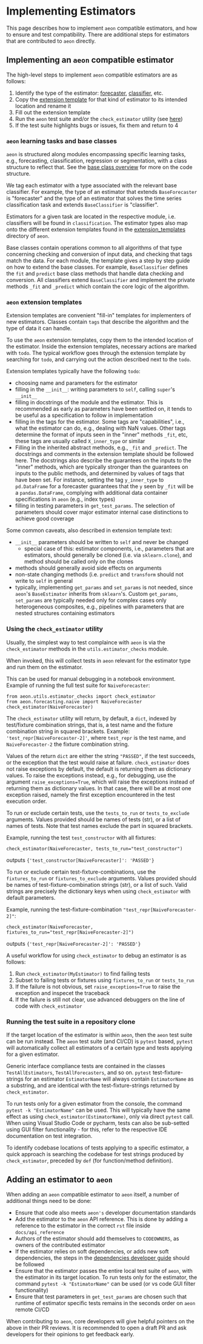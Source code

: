 # Implementing Estimators

This page describes how to implement `aeon` compatible estimators, and how to ensure and test compatibility. There are additional steps for estimators that are contributed to `aeon` directly.

## Implementing an `aeon` compatible estimator

The high-level steps to implement `aeon` compatible estimators are as follows:

1. Identify the type of the estimator: [forecaster](/examples/forecasting/forecasting.ipynb), [classifier](/examples/classification/classification.ipynb), etc.
2. Copy the [extension template](https://github.com/aeon-toolkit/aeon/tree/main/extension_templates) for that kind of estimator to its intended location and rename it
3. Fill out the extension template
4. Run the `aeon` test suite and/or the `check_estimator` utility (see [here](https://www.aeon-toolkit.org/en/latest/developer_guide/add_estimators.html#using-the-check-estimator-utility))
5. If the test suite highlights bugs or issues, fix them and return to 4

### `aeon` learning tasks and base classes

`aeon` is structured along modules encompassing specific learning tasks, e.g.,
forecasting, classification, regression or segmentation, with a class structure to
reflect that. See the [base class overview](/examples/base/base_classes.ipynb)
for more on the code structure.

We tag each estimator with a type associated with the relevant base classifier. For
example, the type of an estimator that extends `BaseForecaster` is "forecaster" and
the type of an estimator that solves the time series classification task and
extends `BaseClassifier` is "classifier".

Estimators for a given task are located in the respective module, i.e. classifiers will
be found in `classification`. The estimator types also map onto the different extension
templates found in the [extension_templates](https://github.com/aeon-toolkit/aeon/tree/main/extension_templates) directory of `aeon`.

Base classes contain operations common to all algorithms of that type concerning
checking and conversion of input data, and checking that tags match the data. For each
module, the template gives a step by step guide on how to extend the base classes. For
example, `BaseClassifier` defines the `fit` and `predict` base class methods that
handle data checking and conversion. All classifiers extend `BaseClassifier` and
implement the private methods `_fit` and `_predict` which contain the core logic of
the algorithm.

### `aeon` extension templates

Extension templates are convenient "fill-in" templates for implementers of new
estimators. Classes contain `tags` that describe the algorithm and the type of data
it can handle.

To use the `aeon` extension templates, copy them to the intended location of the
estimator. Inside the extension templates, necessary actions are marked with
`todo`. The typical workflow goes through the extension template by searching for
`todo`, and carrying out the action described next to the `todo`.

Extension templates typically have the following `todo`:

- choosing name and parameters for the estimator
- filling in the `__init__`: writing parameters to `self`, calling `super`'s `__init__`
- filling in docstrings of the module and the estimator. This is recommended as early
as parameters have been settled on, it tends to be useful as a specification to follow
in implementation
- filling in the tags for the estimator. Some tags are "capabilities", i.e., what the
estimator can do, e.g., dealing with NaN values. Other tags determine the format of
inputs seen in the "inner" methods `_fit`, etc, these tags are usually called
`X_inner_type` or similar
- Filling in the inherited abstract methods, e.g., `_fit` and `_predict`. The
docstrings and comments in the extension template should be followed here. The
docstrings also describe the guarantees on the inputs to the "inner" methods, which
are typically stronger than the guarantees on inputs to the public methods, and
determined by values of tags that have been set. For instance, setting the tag
`y_inner_type` to `pd.DataFrame` for a forecaster guarantees that the `y` seen by
`_fit` will be a `pandas.DataFrame`, complying with additional data container
specifications in `aeon` (e.g., index types)
- filling in testing parameters in `get_test_params`. The selection of parameters
should cover major estimator internal case distinctions to achieve good coverage

Some common caveats, also described in extension template text:

- `__init__` parameters should be written to `self` and never be changed
  - special case of this: estimator components, i.e., parameters that are estimators,
  should generally be cloned (i.e. via `sklearn.clone`), and method should be called
  only on the clones
- methods should generally avoid side effects on arguments
- non-state changing methods (i.e. `predict` and `transform` should not write to
`self` in general
- typically, implementing `get_params` and `set_params` is not needed, since `aeon`'s
`BaseEstimator` inherits from `sklearn`'s. Custom `get_params`, `set_params` are
typically needed only for complex cases only heterogeneous composites, e.g., pipelines
with parameters that are nested structures containing estimators

### Using the `check_estimator` utility

Usually, the simplest way to test complaince with `aeon` is via the `check_estimator`
methods in the `utils.estimator_checks` module.

When invoked, this will collect tests in `aeon` relevant for the estimator type and
run them on the estimator.

This can be used for manual debugging in a notebook environment. Example of running the
full test suite for `NaiveForecaster`:

```{code-block} powershell
from aeon.utils.estimator_checks import check_estimator
from aeon.forecasting.naive import NaiveForecaster
check_estimator(NaiveForecaster)
```

The `check_estimator` utility will return, by default, a `dict`, indexed by
test/fixture combination strings, that is, a test name and the fixture combination
string in squared brackets. Example: `'test_repr[NaiveForecaster-2]'`, where
`test_repr` is the test name, and `NaiveForecaster-2` the fixture combination string.

Values of the return `dict` are either the string `"PASSED"`, if the test succeeds,
or the exception that the test would raise at failure. `check_estimator` does not raise
exceptions by default, the default is returning them as dictionary values. To raise the
exceptions instead, e.g., for debugging, use the argument `raise_exceptions=True`, which
will raise the exceptions instead of returning them as dictionary values. In that case,
there will be at most one exception raised, namely the first exception encountered in
the test execution order.

To run or exclude certain tests, use the `tests_to_run` or `tests_to_exclude` arguments.
Values provided should be names of tests (str), or a list of names of tests. Note that
test names exclude the part in squared brackets.

Example, running the test `test_constructor` with all fixtures:

```{code-block} powershell
check_estimator(NaiveForecaster, tests_to_run="test_constructor")
```
outputs
`{'test_constructor[NaiveForecaster]': 'PASSED'}`

To run or exclude certain test-fixture-combinations, use the `fixtures_to_run` or
`fixtures_to_exclude` arguments. Values provided should be names of
test-fixture-combination strings (str), or a list of such. Valid strings are precisely
the dictionary keys when using `check_estimator` with default parameters.

Example, running the test-fixture-combination `"test_repr[NaiveForecaster-2]"`:

```{code-block} powershell
check_estimator(NaiveForecaster, fixtures_to_run="test_repr[NaiveForecaster-2]")
```
outputs `{'test_repr[NaiveForecaster-2]': 'PASSED'}`

A useful workflow for using `check_estimator` to debug an estimator is as follows:

1. Run `check_estimator(MyEstimator)` to find failing tests
2. Subset to failing tests or fixtures using `fixtures_to_run` or `tests_to_run`
3. If the failure is not obvious, set `raise_exceptions=True` to raise the exception and inspecet the traceback
4. If the failure is still not clear, use advanced debuggers on the line of code with `check_estimator`

### Running the test suite in a repository clone

If the target location of the estimator is within `aeon`, then the `aeon` test suite
can be run instead. The `aeon` test suite (and CI/CD) is `pytest` based, `pytest` will
automatically collect all estimators of a certain type and tests applying for a given
estimator.

Generic interface compliance tests are contained in the classes `TestAllEstimators`,
`TestAllForecasters`, and so on. `pytest` test-fixture-strings for an estimator
`EstimatorName` will always contain `EstimatorName` as a substring, and are identical
with the test-fixture-strings returned by `check_estimator`.

To run tests only for a given estimator from the console, the command
`pytest -k "EstimatorName"` can be used. This will typically have the same effect as
using `check_estimator(EstimatorName)`, only via direct `pytest` call. When using
Visual Studio Code or pycharm, tests can also be sub-setted using GUI filter
functionality - for this, refer to the respective IDE documentation on test integration.

To identify codebase locations of tests applying to a specific estimator, a quick
approach is searching the codebase for test strings produced by `check_estimator`,
preceded by `def` (for function/method definition).

## Adding an estimator to `aeon`

When adding an `aeon` compatible estimator to `aeon` itself, a number of
additional things need to be done:

- Ensure that code also meets `aeon's` developer documentation standards
- Add the estimator to the `aeon` API reference. This is done by adding a reference to
the estimator in the correct `rst` file inside `docs/api_reference`
- Authors of the estimator should add themselves to `CODEOWNERS`, as owners of the
contributed estimator
- If the estimator relies on soft dependencies, or adds new soft dependencies, the
steps in the [dependencies developer guide](developer_guide/dependencies.md)
should be followed
- Ensure that the estimator passes the entire local test suite of `aeon`, with the
estimator in its target location. To run tests only for the estimator, the command
`pytest -k "EstimatorName"` can be used (or vs code GUI filter functionality)
- Ensure that test parameters in `get_test_params` are chosen such that runtime of
estimator specific tests remains in the seconds order on `aeon` remote CI/CD

When contributing to `aeon`, core developers will give helpful pointers on the above in
their PR reviews. It is recommended to open a draft PR and ask developers for their
opinions to get feedback early.
